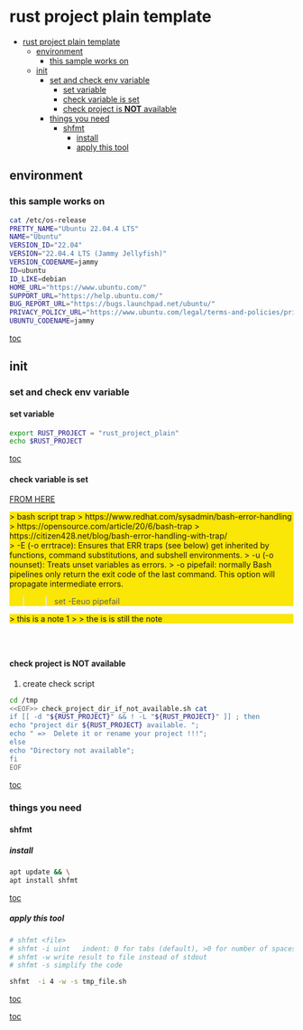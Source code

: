 # rust project plain template

- [rust project plain template](#rust-project-plain-template)
  - [environment](#environment)
    - [this sample works on](#this-sample-works-on)
  - [init](#init)
    - [set and check env variable](#set-and-check-env-variable)
      - [set variable](#set-variable)
      - [check variable is set](#check-variable-is-set)
      - [check project is **NOT** available](#check-project-is-not-available)
    - [things you need](#things-you-need)
      - [shfmt](#shfmt)
        - [install](#install)
        - [apply this tool](#apply-this-tool)
  
<a id="rust-project-plain-template"></a>
  
## environment

<a id="environment"></a>

### this sample works on

```bash
cat /etc/os-release 
PRETTY_NAME="Ubuntu 22.04.4 LTS"
NAME="Ubuntu"
VERSION_ID="22.04"
VERSION="22.04.4 LTS (Jammy Jellyfish)"
VERSION_CODENAME=jammy
ID=ubuntu
ID_LIKE=debian
HOME_URL="https://www.ubuntu.com/"
SUPPORT_URL="https://help.ubuntu.com/"
BUG_REPORT_URL="https://bugs.launchpad.net/ubuntu/"
PRIVACY_POLICY_URL="https://www.ubuntu.com/legal/terms-and-policies/privacy-policy"
UBUNTU_CODENAME=jammy
```

[toc](#rust-project-plain-template)

## init

### set and check env variable

#### set variable

```bash
export RUST_PROJECT = "rust_project_plain" 
echo $RUST_PROJECT

```

[toc](#rust-project-plain-template)

#### check variable is set

[FROM HERE](https://stackoverflow.com/questions/3601515/how-to-check-if-a-variable-is-set-in-bash)

<div style="background-color:rgba(250, 230, 7, 1);">
> bash script trap
> https://www.redhat.com/sysadmin/bash-error-handling
> https://opensource.com/article/20/6/bash-trap
> https://citizen428.net/blog/bash-error-handling-with-trap/

</div>

<div style="background-color:rgba(250, 230, 7, 1);">
   >  -E (-o errtrace): Ensures that ERR traps (see below) get inherited by
     functions, command substitutions, and subshell environments.
    > -u (-o nounset): Treats unset variables as errors.
    > -o pipefail: normally Bash pipelines only return the exit code of
    the last command. This option will propagate intermediate errors.

>> set -Eeuo pipefail

</div>

<div style="background-color:rgba(250, 230, 7, 1);">
> this is a note 1
>
> the is is still the note
</div>

```bash




```

#### check project is **NOT** available

1. create check script

```bash
cd /tmp
<<EOF>> check_project_dir_if_not_available.sh cat
if [[ -d "${RUST_PROJECT}" && ! -L "${RUST_PROJECT}" ]] ; then
echo "project dir ${RUST_PROJECT} available. "; 
echo " =>  Delete it or rename your project !!!"; 
else 
echo "Directory not available";
fi
EOF

```

[toc](#rust-project-plain-template)

### things you need

#### shfmt

##### install

```bash
apt update && \
apt install shfmt
```

[toc](#rust-project-plain-template)

##### apply this tool

```bash
# shfmt <file>
# shfmt -i uint   indent: 0 for tabs (default), >0 for number of spaces
# shfmt -w write result to file instead of stdout
# shfmt -s simplify the code

shfmt  -i 4 -w -s tmp_file.sh

```

[toc](#rust-project-plain-template)

[toc](#rust-project-plain-template)

